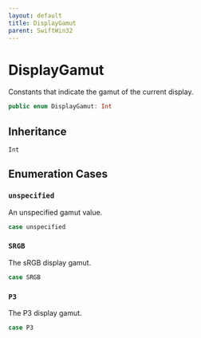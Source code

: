 ```yaml
---
layout: default
title: DisplayGamut
parent: SwiftWin32
---
```

# DisplayGamut

Constants that indicate the gamut of the current display.

``` swift
public enum DisplayGamut: Int 
```

## Inheritance

`Int`

## Enumeration Cases

### `unspecified`

An unspecified gamut value.

``` swift
case unspecified
```

### `SRGB`

The sRGB display gamut.

``` swift
case SRGB
```

### `P3`

The P3 display gamut.

``` swift
case P3
```
